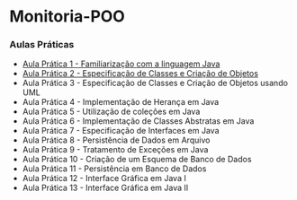 # Monitoria-POO

### Aulas Práticas

- <a href="https://github.com/matheusrnk/monitoria-poo/tree/main/Aulas%20Pr%C3%A1ticas/Aula%20Pr%C3%A1tica%201%20-%20Familiariza%C3%A7%C3%A3o%20com%20a%20linguagem%20Java"> Aula Prática 1 - Familiarização com a linguagem Java</a>
- <a href="https://github.com/matheusrnk/monitoria-poo/tree/main/Aulas%20Pr%C3%A1ticas/Aula%20Pr%C3%A1tica%202%20-%20Classes%20e%20Objetos"> Aula Prática 2 - Especificação de Classes e Criação de Objetos</a>
- Aula Prática 3 - Especificação de Classes e Criação de Objetos usando UML
- Aula Prática 4 - Implementação de Herança em Java
- Aula Prática 5 - Utilização de coleções em Java
- Aula Prática 6 - Implementação de Classes Abstratas em Java
- Aula Prática 7 - Especificação de Interfaces em Java
- Aula Prática 8 - Persistência de Dados em Arquivo
- Aula Prática 9 - Tratamento de Exceções em Java
- Aula Prática 10 - Criação de um Esquema de Banco de Dados
- Aula Prática 11 - Persistência em Banco de Dados
- Aula Prática 12 - Interface Gráfica em Java I
- Aula Prática 13 - Interface Gráfica em Java II

